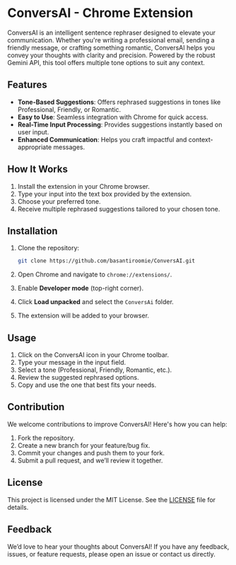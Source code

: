 # ConversAI - Chrome Extension

ConversAI is an intelligent sentence rephraser designed to elevate your communication. Whether you're writing a professional email, sending a friendly message, or crafting something romantic, ConversAI helps you convey your thoughts with clarity and precision. Powered by the robust Gemini API, this tool offers multiple tone options to suit any context.

## Features

- **Tone-Based Suggestions**: Offers rephrased suggestions in tones like Professional, Friendly, or Romantic.
- **Easy to Use**: Seamless integration with Chrome for quick access.
- **Real-Time Input Processing**: Provides suggestions instantly based on user input.
- **Enhanced Communication**: Helps you craft impactful and context-appropriate messages.

## How It Works

1. Install the extension in your Chrome browser.
2. Type your input into the text box provided by the extension.
3. Choose your preferred tone.
4. Receive multiple rephrased suggestions tailored to your chosen tone.

## Installation

1. Clone the repository:
   ```bash
   git clone https://github.com/basantiroomie/ConversAI.git
   ```

2. Open Chrome and navigate to `chrome://extensions/`.

3. Enable **Developer mode** (top-right corner).

4. Click **Load unpacked** and select the `ConversAi` folder.

5. The extension will be added to your browser.

## Usage

1. Click on the ConversAI icon in your Chrome toolbar.
2. Type your message in the input field.
3. Select a tone (Professional, Friendly, Romantic, etc.).
4. Review the suggested rephrased options.
5. Copy and use the one that best fits your needs.

## Contribution

We welcome contributions to improve ConversAI! Here's how you can help:

1. Fork the repository.
2. Create a new branch for your feature/bug fix.
3. Commit your changes and push them to your fork.
4. Submit a pull request, and we’ll review it together.

## License

This project is licensed under the MIT License. See the [LICENSE](LICENSE) file for details.

## Feedback

We’d love to hear your thoughts about ConversAI! If you have any feedback, issues, or feature requests, please open an issue or contact us directly.
